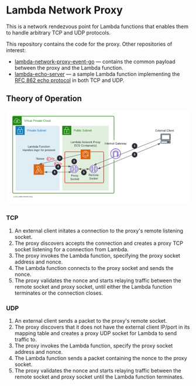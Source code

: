 # Lambda Network Proxy

This is a network rendezvous point for Lambda functions that enables them to handle arbitrary TCP and UDP protocols.

This repository contains the code for the proxy. Other repositories of interest:

* [lambda-network-proxy-event-go](https://github.com/dacut/lambda-network-proxy-event-go) — contains the common payload between the proxy and the Lambda function.
* [lambda-echo-server](https://github.com/dacut/lambda-echo-server) — a sample Lambda function implementing the [RFC 862 echo protocol](https://datatracker.ietf.org/doc/html/rfc862) in both TCP and UDP.

## Theory of Operation
![Lambda Network Proxy Diagram](docs/LambdaNetworkProxy.png)

### TCP

1. An external client initates a connection to the proxy's remote listening socket.
2. The proxy discovers accepts the connection and creates a proxy TCP socket listening for a connection from Lambda.
3. The proxy invokes the Lambda function, specifying the proxy socket address and nonce.
4. The Lambda function connects to the proxy socket and sends the nonce.
5. The proxy validates the nonce and starts relaying traffic between the remote socket and proxy socket, until either the Lambda function terminates or the connection closes.

### UDP

1. An external client sends a packet to the proxy's remote socket.
2. The proxy discovers that it does not have the external client IP/port in its mapping table and creates a proxy UDP socket for Lambda to send traffic to.
3. The proxy invokes the Lambda function, specify the proxy socket address and nonce.
4. The Lambda function sends a packet containing the nonce to the proxy socket.
5. The proxy validates the nonce and starts relaying traffic between the remote socket and proxy socket until the Lambda function terminates.
